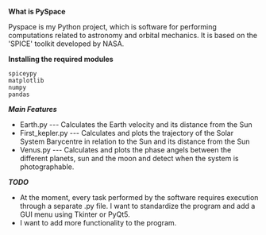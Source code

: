 **What is PySpace**

Pyspace is my Python project, which is software for performing computations related to astronomy and orbital mechanics. It is based on the 'SPICE' toolkit developed by NASA.

**Installing the required modules**
```
spiceypy
matplotlib
numpy
pandas
```

***Main Features***
+ Earth.py --- Calculates the Earth velocity and its distance from the Sun
+ First_kepler.py --- Calculates and plots the trajectory of the Solar System Barycentre in relation to the Sun and its distance from the Sun
+ Venus.py --- Calculates and plots the phase angels between the different planets, sun and the moon and detect when the system is photographable.


***TODO***
+ At the moment, every task performed by the software requires execution through a separate .py file. 
I want to standardize the program and add a GUI menu using Tkinter or PyQt5.
+ I want to add more functionality to the program.
